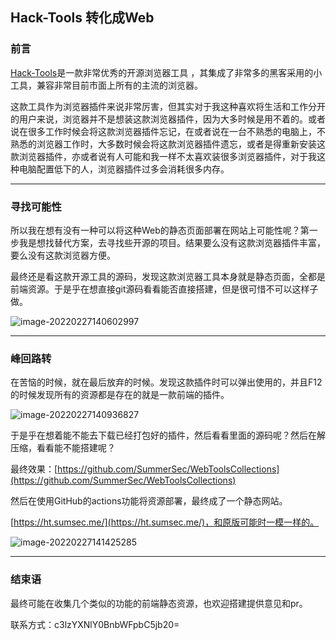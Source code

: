 ## Hack-Tools 转化成Web 

### 前言

[Hack-Tools](https://github.com/LasCC/Hack-Tools)是一款非常优秀的开源浏览器工具 ，其集成了非常多的黑客采用的小工具，兼容非常目前市面上所有的主流的浏览器。

这款工具作为浏览器插件来说非常厉害，但其实对于我这种喜欢将生活和工作分开的用户来说，浏览器并不是想装这款浏览器插件，因为大多时候是用不着的。或者说在很多工作时候会将这款浏览器插件忘记，在或者说在一台不熟悉的电脑上，不熟悉的浏览器工作时，大多数时候会将这款浏览器插件遗忘，或者是得重新安装这款浏览器插件，亦或者说有人可能和我一样不太喜欢装很多浏览器插件，对于我这种电脑配置低下的人，浏览器插件过多会消耗很多内存。



---

### 寻找可能性

所以我在想有没有一种可以将这种Web的静态页面部署在网站上可能性呢？第一步我是想找替代方案，去寻找些开源的项目。结果要么没有这款浏览器插件丰富，要么没有这款浏览器方便。

最终还是看这款开源工具的源码，发现这款浏览器工具本身就是静态页面，全都是前端资源。于是乎在想直接git源码看看能否直接搭建，但是很可惜不可以这样子做。

![image-20220227140602997](https://cdn.jsdelivr.net/gh/SummerSec/Images/3u63ec3u63ec.png)



---

### 峰回路转

在苦恼的时候，就在最后放弃的时候。发现这款插件时可以弹出使用的，并且F12的时候发现所有的资源都是存在的就是一款前端的插件。

![image-20220227140936827](https://cdn.jsdelivr.net/gh/SummerSec/Images/36u936ec36u936ec.png)



于是乎在想着能不能去下载已经打包好的插件，然后看看里面的源码呢？然后在解压缩，看看能不能搭建呢？

最终效果：[https://github.com/SummerSec/WebToolsCollections](https://github.com/SummerSec/WebToolsCollections)

然后在使用GitHub的actions功能将资源部署，最终成了一个静态网站。

[https://ht.sumsec.me/](https://ht.sumsec.me/)，和原版可能时一模一样的。

![image-20220227141425285](https://cdn.jsdelivr.net/gh/SummerSec/Images/25u1425ec25u1425ec.png)





----

### 结束语

最终可能在收集几个类似的功能的前端静态资源，也欢迎搭建提供意见和pr。

联系方式：c3lzYXNlY0BnbWFpbC5jb20=